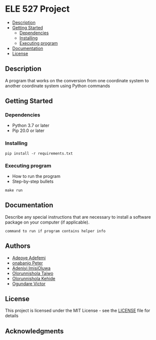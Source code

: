  # ELE 527 Project

- [Description](#description)
- [Getting Started](#getting-started)
  - [Dependencies](#dependencies)
  - [Installing](#installing)
  - [Executing program](#executing-program)
- [Documentation](#documentation)
- [License](#license)

## Description

A program that works on the conversion from one coordinate system to another coordinate system using Python commands

## Getting Started

### Dependencies

- Python 3.7 or later
- Pip 20.0 or later


### Installing

```
pip install -r requirements.txt
```
### Executing program

- How to run the program
- Step-by-step bullets

```
make run
```

## Documentation

Describe any special instructions that are necessary to install a software package on your computer (if applicable).


```
command to run if program contains helper info
```

## Authors
- [Adeoye Adefemi]()
- [onabanjo Peter]()
- [Adeniyi ImisiOluwa]()
- [Olorunnishola Taiwo]()
- [Olorunnishola Kehide]()
- [Ogundare Victor]()



## License

This project is licensed under the MIT License - see the [LICENSE](./LICENSE) file for details

## Acknowledgments

        